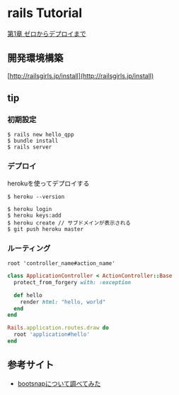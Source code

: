 # rails Tutorial

[第1章 ゼロからデプロイまで](https://railstutorial.jp/chapters/beginning?version=5.1#cha-beginning)

## 開発環境構築

[http://railsgirls.jp/install](http://railsgirls.jp/install)

## tip

### 初期設定

```
$ rails new hello_qpp
$ bundle install
$ rails server
```

### デプロイ

herokuを使ってデプロイする

```terminal:herokuがインストールされてるか確認
$ heroku --version
```

```terminal:デプロイ
$ heroku login
$ heroku keys:add
$ heroku create // サブドメインが表示される
$ git push heroku master
```

### ルーティング

```ruby:ルーティング方法
root 'controller_name#action_name'
```

```ruby:application_controller.rb
class ApplicationController < ActionController::Base
  protect_from_forgery with: :exception

  def hello
    render html: "hello, world"
  end
end
```

```ruby:routes.rb
Rails.application.routes.draw do
  root 'application#hello'
end
```

## 参考サイト

- [bootsnapについて調べてみた](https://qiita.com/Daniel_Nakano/items/aadeaa7ae4e227b73878)
